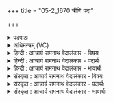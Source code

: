 +++
title = "05-2_1670 त्रीणि पदा"

+++
<details><summary>पदपाठः</summary>

त्री꣡णि꣢꣯। प꣣दा꣢। वि। च꣣क्रमे। वि꣡ष्णुः꣢꣯। गो꣣पाः꣢। गो꣣। पाः꣢। अ꣡दा꣢꣯भ्यः। अ। दा꣣भ्यः। अ꣡तः꣢꣯। ध꣡र्मा꣢꣯णि। धा꣣र꣡य꣢न्। १६७०।
</details>

<details><summary>अधिमन्त्रम् (VC)</summary>

- विष्णुः
- मेधातिथिः काण्वः
- गायत्री
- षड्जः
</details>

<details><summary>हिन्दी : आचार्य रामनाथ वेदालंकार - विषयः</summary>

आगे फिर परमेश्वर का विषय वर्णित करते हैं।
</details>

<details><summary>हिन्दी : आचार्य रामनाथ वेदालंकार - पदार्थः</summary>

पदार्थान्वयभाषाः -  (गोपाः)रक्षक, (अदाभ्यः)किसी से भी हिंसित,पराजित या अपमानित नहीं किया जा सकनेवाला, (विष्णुः)सर्वान्तर्यामी जगदीश्वर(त्रीणि पदा)प्रकृति,जगत्प्रपञ्च और जीवात्माएँ इन तीनों में(विचक्रमे)व्याप्त है।(अतः)इसी कारण से,वह(धर्माणि)सब पदार्थों में उनके गुण-कर्म-स्वाभाव की(धारयन्)व्यवस्था कर रहा है ॥२॥
</details>

<details><summary>हिन्दी : आचार्य रामनाथ वेदालंकार - भावार्थः</summary>

भावार्थभाषाः -  जो परमात्मा ब्रह्माण्ड के सब पदार्थों में व्याप्त है,वही उनको धारण करनेवाला भी है ॥२॥
</details>

<details><summary>संस्कृत : आचार्य रामनाथ वेदालंकार - विषयः</summary>

अथ पुनरपि परमेश्वरविषय उच्यते।
</details>

<details><summary>संस्कृत : आचार्य रामनाथ वेदालंकार - पदार्थः</summary>

पदार्थान्वयभाषाः -  (गोपाः)रक्षकः, (अदाभ्यः)केनापि हिंसितुं पराजेतुम् अपमानयितुं वाऽशक्यः(विष्णुः)सर्वान्तर्यामी जगदीश्वरः(त्रीणि पदा)त्रीण्यपि पदानि,प्रकृतिं जगत्प्रपञ्चं जीवात्मसमूहं च(वि चक्रमे)व्याप्तवानस्ति।(अतः)अस्मादेव कारणात्,सः(धर्माणि)सर्वेषु पदार्थेषु तेषां धर्मान् गुणकर्मस्वभावान्(धारयन्)व्यवस्थापयन्,वर्तते इति शेषः ॥२॥२
</details>

<details><summary>संस्कृत : आचार्य रामनाथ वेदालंकार - भावार्थः</summary>

भावार्थभाषाः -  यः परमात्मा ब्रह्माण्डस्य सर्वेषु पदार्थेषु व्याप्तोऽस्ति स एव तेषां धारकोऽपि वर्तते ॥२॥
</details>